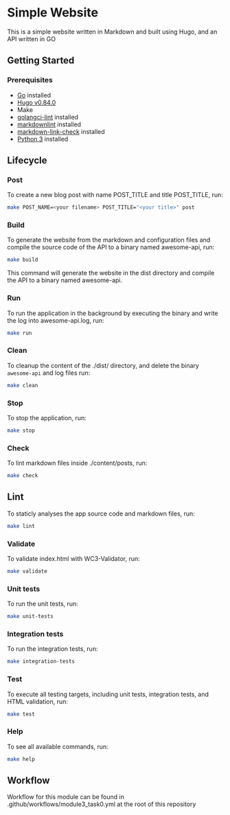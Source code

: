 # Simple Website

This is a simple website written in Markdown and built using Hugo, and an API
written in GO

## Getting Started

### Prerequisites

- [Go](https://golang.org/doc/install) installed
- [Hugo v0.84.0](https://github.com/gohugoio/hugo/releases/tag/v0.84.0)
- Make
- [golangci-lint](https://golangci-lint.run/usage/install/) installed
- [markdownlint](https://github.com/igorshubovych/markdownlint-cli) installed
- [markdown-link-check](https://www.npmjs.com/package/markdown-link-check) installed
- [Python 3](https://www.python.org/downloads/) installed

## Lifecycle

### Post

To create a new blog post with name POST_TITLE and title POST_TITLE, run:

```bash
make POST_NAME=<your filename> POST_TITLE="<your title>" post
```

### Build

To generate the website from the markdown and configuration files and compile
the source code of the API to a binary named awesome-api, run:

```bash
make build
```
This command will generate the website in the dist directory and compile the
API to a binary named awesome-api.

### Run

To run the application in the background by executing the binary and write the
log into awesome-api.log, run:

```bash
make run
```

### Clean

To cleanup the content of the ./dist/ directory, and delete the binary
`awesome-api` and log files run:

```bash
make clean
```

### Stop

To stop the application, run:

```bash
make stop
```

### Check

To lint markdown files inside ./content/posts, run:

```bash
make check
```

## Lint

To staticly analyses the app source code and markdown files, run:

```bash
make lint
```

### Validate

To validate index.html with WC3-Validator, run:

```bash
make validate
```

### Unit tests

To run the unit tests, run:

```bash
make unit-tests
```

### Integration tests

To run the integration tests, run:

```bash
make integration-tests
```

### Test

To execute all testing targets, including unit tests, integration tests, and
HTML validation, run:

```bash
make test
```

### Help

To see all available commands, run:

```bash
make help
```

## Workflow

Workflow for this module can be found in .github/workflows/module3_task0.yml at
the root of this repository
